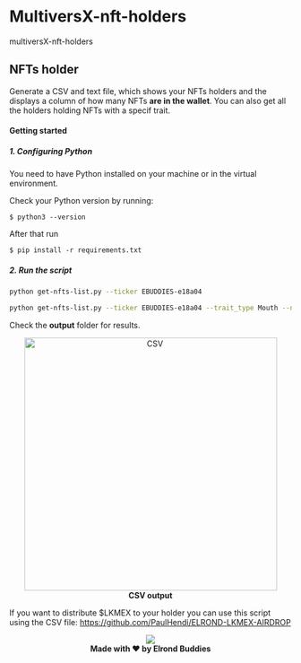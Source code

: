 # MultiversX-nft-holders
multiversX-nft-holders

## NFTs holder
Generate a CSV and text file, which shows your NFTs holders and the displays a column of how many NFTs **are in the wallet**.
You can also get all the holders holding NFTs with a specif trait.

#### Getting started
##### 1. Configuring Python
You need to have Python installed on your machine or in the virtual environment.

Check your Python version by running:

```shell
$ python3 --version
```

After that run

```shell
$ pip install -r requirements.txt
```

##### 2. Run the script

```bash
python get-nfts-list.py --ticker EBUDDIES-e18a04
```

```bash
python get-nfts-list.py --ticker EBUDDIES-e18a04 --trait_type Mouth --name Smile
```

Check the **output** folder for results.


<p align="center" >
  <img width="451" alt="CSV" src="https://user-images.githubusercontent.com/23435882/169235388-da661a26-903a-433b-bbac-6829a11b255b.png"><br>
  <b>CSV output</b>
</p>



If you want to distribute $LKMEX to your holder you can use this script using the CSV file:
https://github.com/PaulHendi/ELROND-LKMEX-AIRDROP


<p align="center" >
  <img src="https://user-images.githubusercontent.com/23435882/169236163-2ed5bd72-df97-4865-aa28-bf2695e52e43.png"><br>
  <b>Made with ❤️ by Elrond Buddies</b>
</p>
